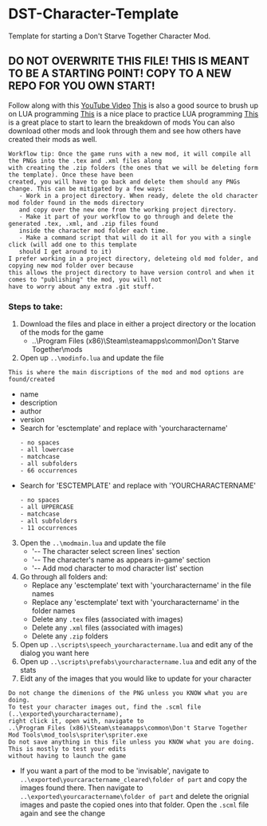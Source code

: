 # DST-Character-Template
Template for starting a Don't Starve Together Character Mod. 

## **DO NOT OVERWRITE THIS FILE! THIS IS MEANT TO BE A STARTING POINT! COPY TO A NEW REPO FOR YOU OWN START!**

Follow along with this [YouTube Video](https://www.youtube.com/watch?v=1lu7rP-U1Zg&t=523s&ab_channel=BunkaHi)
[This](http://tylerneylon.com/a/learn-lua/) is also a good source to brush up on LUA programming
[This](https://www.tutorialspoint.com/execute_lua_online.php) is a nice place to practice LUA programming
[This](https://forums.kleientertainment.com/forums/topic/116302-ultromans-tutorial-collection-newcomer-intro/) is a great place to start to learn the breakdown of mods
You can also download other mods and look through them and see how others have created their mods as well.
```
Workflow tip: Once the game runs with a new mod, it will compile all the PNGs into the .tex and .xml files along 
with creating the .zip folders (the ones that we will be deleting form the template). Once these have been 
created, you will have to go back and delete them should any PNGs change. This can be mitigated by a few ways:
   - Work in a project directory. When ready, delete the old character mod folder found in the mods directory 
   and copy over the new one from the working project directory.
   - Make it part of your workflow to go through and delete the generated .tex, .xml, and .zip files found 
   inside the character mod folder each time.
   - Make a command script that will do it all for you with a single click (will add one to this template 
   should I get around to it)
I prefer working in a project directory, deleteing old mod folder, and copying new mod folder over because 
this allows the project directory to have version control and when it comes to "publishing" the mod, you will not 
have to worry about any extra .git stuff.
```

### Steps to take:

1. Download the files and place in either a project directory or the location of the mods for the game
   - ..\Program Files (x86)\Steam\steamapps\common\Don't Starve Together\mods
2. Open up `..\modinfo.lua` and update the file
```
This is where the main discriptions of the mod and mod options are found/created
```
   - name
   - description
   - author
   - version
   - Search for 'esctemplate' and replace with 'yourcharactername'
      ```
      - no spaces
      - all lowercase
      - matchcase
      - all subfolders
      - 66 occurrences
      ```
   - Search for 'ESCTEMPLATE' and replace with 'YOURCHARACTERNAME'
      ```
      - no spaces
      - all UPPERCASE
      - matchcase
      - all subfolders
      - 11 occurrences
      ```
3. Open the `..\modmain.lua` and update the file
   - '-- The character select screen lines' section
   - '-- The character's name as appears in-game' section
   - '-- Add mod character to mod character list' section
4. Go through all folders and:
   - Replace any 'esctemplate' text with 'yourcharactername' in the file names
   - Replace any 'esctemplate' text with 'yourcharactername' in the folder names
   - Delete any `.tex` files (associated with images)
   - Delete any `.xml` files (associated with images)
   - Delete any `.zip` folders
5. Open up `..\scripts\speech_yourcharactername.lua` and edit any of the dialog you want here
6. Open up `..\scripts\prefabs\yourcharactername.lua` and edit any of the stats
7. Eidt any of the images that you would like to update for your character
```
Do not change the dimenions of the PNG unless you KNOW what you are doing.
To test your character images out, find the .scml file (..\exported\yourcharactername), 
right click it, open with, navigate to 
..\Program Files (x86)\Steam\steamapps\common\Don't Starve Together Mod Tools\mod_tools\spriter\spriter.exe
Do not save anything in this file unless you KNOW what you are doing. This is mostly to test your edits 
without having to launch the game
```
  - If you want a part of the mod to be 'invisable', navigate to `..\exported\yourcaractername_cleared\folder of part`
    and copy the images found there. Then navigate to `..\exported\yourcaractername\folder of part` and delete the
    orignial images and paste the copied ones into that folder. Open the `.scml` file again and see the change
